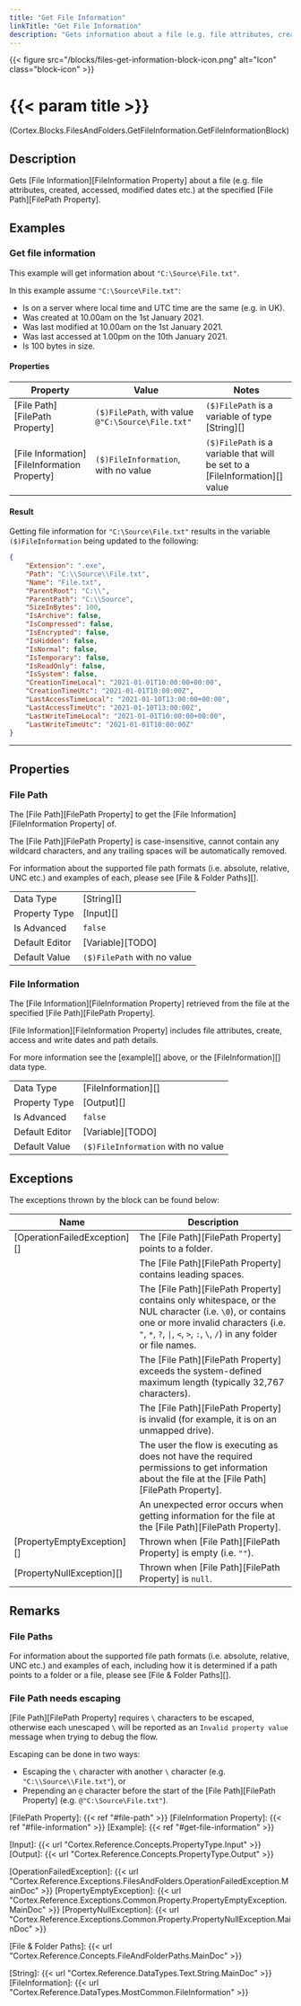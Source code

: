 ```yaml
---
title: "Get File Information"
linkTitle: "Get File Information"
description: "Gets information about a file (e.g. file attributes, created, accessed, modified dates etc.) at the specified file path."
---
```


{{< figure src="/blocks/files-get-information-block-icon.png" alt="Icon" class="block-icon" >}}

# {{< param title >}}

<p class="namespace">(Cortex.Blocks.FilesAndFolders.GetFileInformation.GetFileInformationBlock)</p>

## Description

Gets [File Information][FileInformation Property] about a file (e.g. file attributes, created, accessed, modified dates etc.) at the specified [File Path][FilePath Property].

## Examples

### Get file information

This example will get information about `"C:\Source\File.txt"`.

In this example assume `"C:\Source\File.txt"`:

* Is on a server where local time and UTC time are the same (e.g. in UK).
* Was created at 10.00am on the 1st January 2021.
* Was last modified at 10.00am on the 1st January 2021.
* Was last accessed at 1.00pm on the 10th January 2021.
* Is 100 bytes in size.

#### Properties

| Property           | Value                     | Notes                                    |
|--------------------|---------------------------|------------------------------------------|
| [File Path][FilePath Property] | `($)FilePath`, with value `@"C:\Source\File.txt"` | `($)FilePath` is a variable of type [String][] |
| [File Information][FileInformation Property] | `($)FileInformation`, with no value | `($)FilePath` is a variable that will be set to a [FileInformation][] value |

#### Result

Getting file information for `"C:\Source\File.txt"` results in the variable `($)FileInformation` being updated to the following:

```json
{
    "Extension": ".exe",
    "Path": "C:\\Source\\File.txt",
    "Name": "File.txt",
    "ParentRoot": "C:\\",
    "ParentPath": "C:\\Source",
    "SizeInBytes": 100,
    "IsArchive": false,
    "IsCompressed": false,
    "IsEncrypted": false,
    "IsHidden": false,
    "IsNormal": false,
    "IsTemporary": false,
    "IsReadOnly": false,
    "IsSystem": false,
    "CreationTimeLocal": "2021-01-01T10:00:00+00:00",
    "CreationTimeUtc": "2021-01-01T10:00:00Z",
    "LastAccessTimeLocal": "2021-01-10T13:00:00+00:00",
    "LastAccessTimeUtc": "2021-01-10T13:00:00Z",
    "LastWriteTimeLocal": "2021-01-01T10:00:00+00:00",
    "LastWriteTimeUtc": "2021-01-01T10:00:00Z"
}
```

***

## Properties

### File Path

The [File Path][FilePath Property] to get the [File Information][FileInformation Property] of.

The [File Path][FilePath Property] is case-insensitive, cannot contain any wildcard characters, and any trailing spaces will be automatically removed.

For information about the supported file path formats (i.e. absolute, relative, UNC etc.) and examples of each, please see [File & Folder Paths][].

| | |
|--------------------|---------------------------|
| Data Type | [String][] |
| Property Type | [Input][] |
| Is Advanced | `false` |
| Default Editor | [Variable][TODO] |
| Default Value | `($)FilePath` with no value |

### File Information

The [File Information][FileInformation Property] retrieved from the file at the specified [File Path][FilePath Property].

[File Information][FileInformation Property] includes file attributes, create, access and write dates and path details.

For more information see the [example][] above, or the [FileInformation][] data type.

| | |
|--------------------|---------------------------|
| Data Type | [FileInformation][] |
| Property Type | [Output][] |
| Is Advanced | `false` |
| Default Editor | [Variable][TODO] |
| Default Value | `($)FileInformation` with no value |

## Exceptions

The exceptions thrown by the block can be found below:

| Name     | Description |
|----------|----------|
| [OperationFailedException][] | The [File Path][FilePath Property] points to a folder. |
|                              | The [File Path][FilePath Property] contains leading spaces. |
|                              | The [File Path][FilePath Property] contains only whitespace, or the NUL character (i.e. `\0`), or contains one or more invalid characters (i.e. `"`, `*`, `?`, `\|`, `<`, `>`, `:`, `\`, `/`) in any folder or file names. |
|                              | The [File Path][FilePath Property] exceeds the system-defined maximum length (typically 32,767 characters). |
|                              | The [File Path][FilePath Property] is invalid (for example, it is on an unmapped drive). |
|                              | The user the flow is executing as does not have the required permissions to get information about the file at the [File Path][FilePath Property]. |
|                              | An unexpected error occurs when getting information for the file at the [File Path][FilePath Property]. |
| [PropertyEmptyException][]   | Thrown when [File Path][FilePath Property] is empty (i.e. `""`). |
| [PropertyNullException][]    | Thrown when [File Path][FilePath Property] is `null`. |

## Remarks

### File Paths

For information about the supported file path formats (i.e. absolute, relative, UNC etc.) and examples of each, including how it is determined if a path points to a folder or a file, please see [File & Folder Paths][].

### File Path needs escaping

[File Path][FilePath Property] requires `\` characters to be escaped, otherwise each unescaped `\` will be reported as an `Invalid property value` message when trying to debug the flow.

Escaping can be done in two ways:

* Escaping the `\` character with another `\` character (e.g. `"C:\\Source\\File.txt"`), or
* Prepending an `@` character before the start of the [File Path][FilePath Property] (e.g. `@"C:\Source\File.txt"`).

[FilePath Property]: {{< ref "#file-path" >}}
[FileInformation Property]: {{< ref "#file-information" >}}
[Example]: {{< ref "#get-file-information" >}}

[Input]: {{< url "Cortex.Reference.Concepts.PropertyType.Input" >}}
[Output]: {{< url "Cortex.Reference.Concepts.PropertyType.Output" >}}

[OperationFailedException]: {{< url "Cortex.Reference.Exceptions.FilesAndFolders.OperationFailedException.MainDoc" >}}
[PropertyEmptyException]: {{< url "Cortex.Reference.Exceptions.Common.Property.PropertyEmptyException.MainDoc" >}}
[PropertyNullException]: {{< url "Cortex.Reference.Exceptions.Common.Property.PropertyNullException.MainDoc" >}}

[File & Folder Paths]: {{< url "Cortex.Reference.Concepts.FileAndFolderPaths.MainDoc" >}}

[String]: {{< url "Cortex.Reference.DataTypes.Text.String.MainDoc" >}}
[FileInformation]: {{< url "Cortex.Reference.DataTypes.MostCommon.FileInformation" >}}

